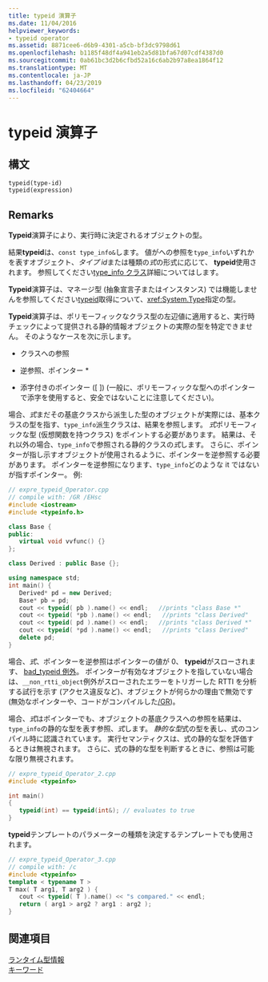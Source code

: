 ```yaml
---
title: typeid 演算子
ms.date: 11/04/2016
helpviewer_keywords:
- typeid operator
ms.assetid: 8871cee6-d6b9-4301-a5cb-bf3dc9798d61
ms.openlocfilehash: b1185f48df4a941eb2a5d81bfa67d07cdf4387d0
ms.sourcegitcommit: 0ab61bc3d2b6cfbd52a16c6ab2b97a8ea1864f12
ms.translationtype: MT
ms.contentlocale: ja-JP
ms.lasthandoff: 04/23/2019
ms.locfileid: "62404664"
---
```

# <a name="typeid-operator"></a>typeid 演算子

## <a name="syntax"></a>構文

```
typeid(type-id)
typeid(expression)
```

## <a name="remarks"></a>Remarks

**Typeid**演算子により、実行時に決定されるオブジェクトの型。

結果**typeid**は、`const type_info&`します。 値がへの参照を`type_info`いずれかを表すオブジェクト、*タイプ id*または種類の*式*の形式に応じて、 **typeid**使用されます。 参照してください[type_info クラス](../cpp/type-info-class.md)詳細についてはします。

**Typeid**演算子は、マネージ型 (抽象宣言子またはインスタンス) では機能しませんを参照してください[typeid](../extensions/typeid-cpp-component-extensions.md)取得について、<xref:System.Type>指定の型。

**Typeid**演算子は、ポリモーフィックなクラス型の左辺値に適用すると、実行時チェックによって提供される静的情報オブジェクトの実際の型を特定できません。 そのようなケースを次に示します。

- クラスへの参照

- 逆参照、ポインター \*

- 添字付きのポインター ([ ])  (一般に、ポリモーフィックな型へのポインターで添字を使用すると、安全ではないことに注意してください)。

場合、*式*まだその基底クラスから派生した型のオブジェクトが実際には、基本クラスの型を指す、`type_info`派生クラスは、結果を参照します。 *式*ポリモーフィックな型 (仮想関数を持つクラス) をポイントする必要があります。 結果は、それ以外の場合、`type_info`で参照される静的クラスの*式*します。 さらに、ポインターが指し示すオブジェクトが使用されるように、ポインターを逆参照する必要があります。 ポインターを逆参照になります、`type_info`どのような it ではないが指すポインター。 例:

```cpp
// expre_typeid_Operator.cpp
// compile with: /GR /EHsc
#include <iostream>
#include <typeinfo.h>

class Base {
public:
   virtual void vvfunc() {}
};

class Derived : public Base {};

using namespace std;
int main() {
   Derived* pd = new Derived;
   Base* pb = pd;
   cout << typeid( pb ).name() << endl;   //prints "class Base *"
   cout << typeid( *pb ).name() << endl;   //prints "class Derived"
   cout << typeid( pd ).name() << endl;   //prints "class Derived *"
   cout << typeid( *pd ).name() << endl;   //prints "class Derived"
   delete pd;
}
```

場合、*式*、ポインターを逆参照はポインターの値が 0、 **typeid**がスローされます、 [bad_typeid 例外](../cpp/bad-typeid-exception.md)。 ポインターが有効なオブジェクトを指していない場合は、`__non_rtti_object`例外がスローされたエラーをトリガーした RTTI を分析する試行を示す (アクセス違反など)、オブジェクトが何らかの理由で無効です (無効なポインターや、コードがコンパイルした[/GR](../build/reference/gr-enable-run-time-type-information.md))。

場合、*式*はポインターでも、オブジェクトの基底クラスへの参照を結果は、`type_info`の静的な型を表す参照、*式*します。 *静的な型*式の型を表し、式のコンパイル時に認識されています。 実行セマンティクスは、式の静的な型を評価するときは無視されます。 さらに、式の静的な型を判断するときに、参照は可能な限り無視されます。

```cpp
// expre_typeid_Operator_2.cpp
#include <typeinfo>

int main()
{
   typeid(int) == typeid(int&); // evaluates to true
}
```

**typeid**テンプレートのパラメーターの種類を決定するテンプレートでも使用されます。

```cpp
// expre_typeid_Operator_3.cpp
// compile with: /c
#include <typeinfo>
template < typename T >
T max( T arg1, T arg2 ) {
   cout << typeid( T ).name() << "s compared." << endl;
   return ( arg1 > arg2 ? arg1 : arg2 );
}
```

## <a name="see-also"></a>関連項目

[ランタイム型情報](../cpp/run-time-type-information.md)<br/>
[キーワード](../cpp/keywords-cpp.md)